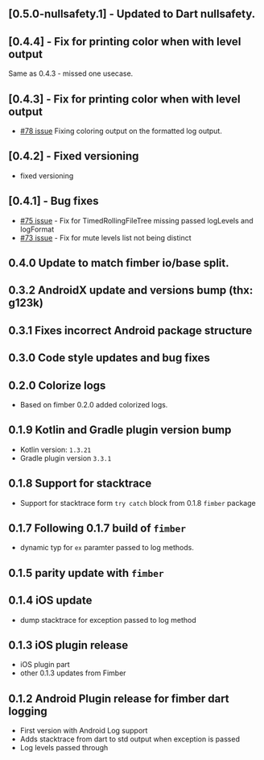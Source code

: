 ## [0.5.0-nullsafety.1] - Updated to Dart nullsafety.

## [0.4.4] - Fix for printing color when with level output 

Same as 0.4.3 - missed one usecase.

## [0.4.3] - Fix for printing color when with level output

- [\#78 issue](https://github.com/magillus/flutter-fimber/issues/78) Fixing coloring output on the formatted log output.

## [0.4.2] - Fixed versioning

- fixed versioning

## [0.4.1] - Bug fixes

- [\#75 issue](https://github.com/magillus/flutter-fimber/issues/75) - Fix for TimedRollingFileTree missing passed logLevels and logFormat
- [\#73 issue](https://github.com/magillus/flutter-fimber/issues/73) - Fix for mute levels list not being distinct

## 0.4.0 Update to match fimber io/base split.

## 0.3.2 AndroidX update and versions bump (thx: g123k)

## 0.3.1 Fixes incorrect Android package structure

## 0.3.0 Code style updates and bug fixes

## 0.2.0 Colorize logs

- Based on fimber 0.2.0 added colorized logs.

## 0.1.9 Kotlin and Gradle plugin version bump

- Kotlin version: `1.3.21`
- Gradle plugin version `3.3.1`

## 0.1.8 Support for stacktrace

- Support for stacktrace form `try catch` block from 0.1.8 `fimber` package

## 0.1.7 Following 0.1.7 build of `fimber`

* dynamic typ for `ex` paramter passed to log methods.

## 0.1.5 parity update with `fimber`

## 0.1.4 iOS update

* dump stacktrace for exception passed to log method

## 0.1.3 iOS plugin release

* iOS plugin part
* other 0.1.3 updates from Fimber

## 0.1.2 Android Plugin release for fimber dart logging

* First version with Android Log support
* Adds stacktrace from dart to std output when exception is passed
* Log levels passed through
